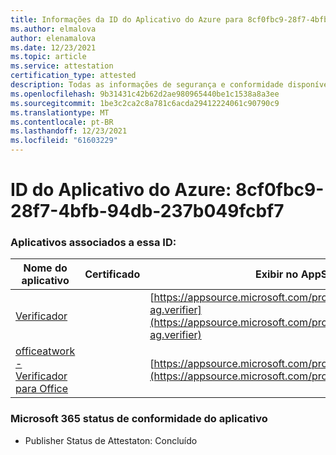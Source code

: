 ```yaml
---
title: Informações da ID do Aplicativo do Azure para 8cf0fbc9-28f7-4bfb-94db-237b049fcbf7
ms.author: elmalova
author: elenamalova
ms.date: 12/23/2021
ms.topic: article
ms.service: attestation
certification_type: attested
description: Todas as informações de segurança e conformidade disponíveis para 8cf0fbc9-28f7-4bfb-94db-237b049fcbf7.
ms.openlocfilehash: 9b31431c42b62d2ae980965440be1c1538a8a3ee
ms.sourcegitcommit: 1be3c2ca2c8a781c6acda29412224061c90790c9
ms.translationtype: MT
ms.contentlocale: pt-BR
ms.lasthandoff: 12/23/2021
ms.locfileid: "61603229"
---
```

# <a name="azure-app-id-8cf0fbc9-28f7-4bfb-94db-237b049fcbf7"></a>ID do Aplicativo do Azure: 8cf0fbc9-28f7-4bfb-94db-237b049fcbf7


### <a name="apps-associated-with-this-id"></a>Aplicativos associados a essa ID:
| **Nome do aplicativo** | **Certificado** | **Exibir no AppSource** |
|--------------|---------------|-----------------------|
| [Verificador](https://docs.microsoft.com/microsoft-365-app-certification/forward/officeatwork-ag.verifier) |  | [https://appsource.microsoft.com/product/office/officeatwork-ag.verifier](https://appsource.microsoft.com/product/office/officeatwork-ag.verifier) |
| [officeatwork - Verificador para Office](https://docs.microsoft.com/microsoft-365-app-certification/forward/WA200000133) |  | [https://appsource.microsoft.com/product/office/WA200000133](https://appsource.microsoft.com/product/office/WA200000133) |

### <a name="microsoft-365-app-compliance-status"></a>Microsoft 365 status de conformidade do aplicativo
- Publisher Status de Attestaton: Concluído
